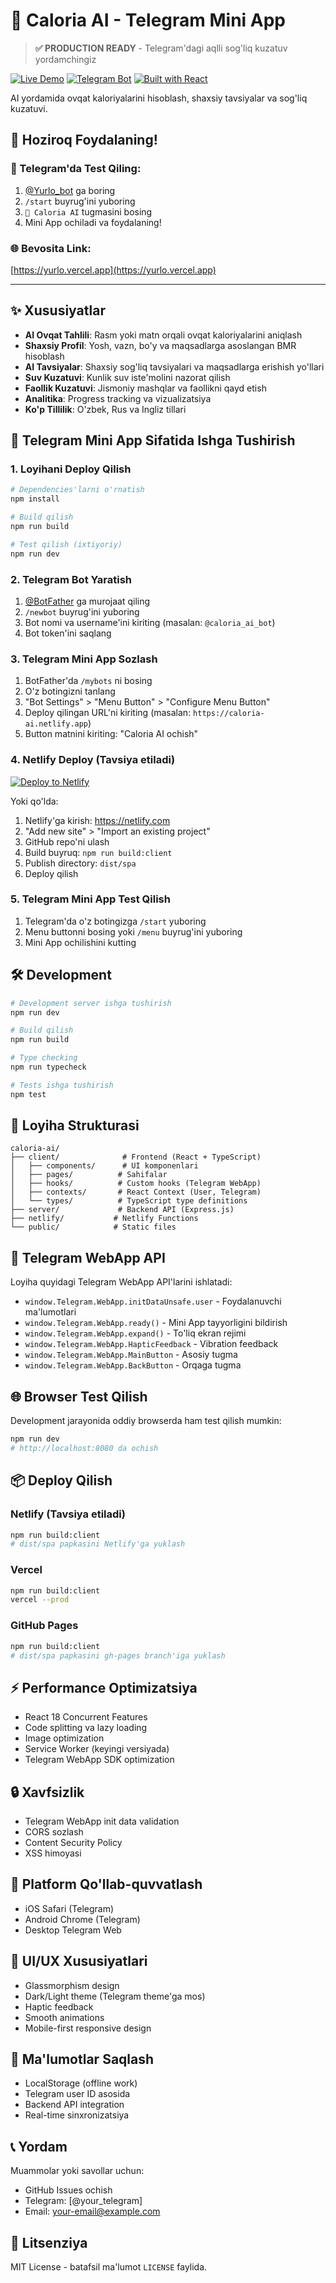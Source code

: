 # 🥗 Caloria AI - Telegram Mini App

> **✅ PRODUCTION READY** - Telegram'dagi aqlli sog'liq kuzatuv yordamchingiz

[![Live Demo](https://img.shields.io/badge/Live%20Demo-yurlo.vercel.app-blue?style=for-the-badge)](https://yurlo.vercel.app)
[![Telegram Bot](https://img.shields.io/badge/Telegram-@Yurlo__bot-blue?style=for-the-badge&logo=telegram)](https://t.me/Yurlo_bot)
[![Built with React](https://img.shields.io/badge/Built%20with-React%2018-blue?style=for-the-badge&logo=react)](https://reactjs.org)

AI yordamida ovqat kaloriyalarini hisoblash, shaxsiy tavsiyalar va sog'liq kuzatuvi.

## 🚀 **Hoziroq Foydalaning!**

### **📱 Telegram'da Test Qiling:**

1. [@Yurlo_bot](https://t.me/Yurlo_bot) ga boring
2. `/start` buyrug'ini yuboring
3. `🥗 Caloria AI` tugmasini bosing
4. Mini App ochiladi va foydalaning!

### **🌐 Bevosita Link:**

[https://yurlo.vercel.app](https://yurlo.vercel.app)

---

## ✨ Xususiyatlar

- **AI Ovqat Tahlili**: Rasm yoki matn orqali ovqat kaloriyalarini aniqlash
- **Shaxsiy Profil**: Yosh, vazn, bo'y va maqsadlarga asoslangan BMR hisoblash
- **AI Tavsiyalar**: Shaxsiy sog'liq tavsiyalari va maqsadlarga erishish yo'llari
- **Suv Kuzatuvi**: Kunlik suv iste'molini nazorat qilish
- **Faollik Kuzatuvi**: Jismoniy mashqlar va faollikni qayd etish
- **Analitika**: Progress tracking va vizualizatsiya
- **Ko'p Tillilik**: O'zbek, Rus va Ingliz tillari

## 📱 Telegram Mini App Sifatida Ishga Tushirish

### 1. Loyihani Deploy Qilish

```bash
# Dependencies'larni o'rnatish
npm install

# Build qilish
npm run build

# Test qilish (ixtiyoriy)
npm run dev
```

### 2. Telegram Bot Yaratish

1. [@BotFather](https://t.me/BotFather) ga murojaat qiling
2. `/newbot` buyrug'ini yuboring
3. Bot nomi va username'ini kiriting (masalan: `@caloria_ai_bot`)
4. Bot token'ini saqlang

### 3. Telegram Mini App Sozlash

1. BotFather'da `/mybots` ni bosing
2. O'z botingizni tanlang
3. "Bot Settings" > "Menu Button" > "Configure Menu Button"
4. Deploy qilingan URL'ni kiriting (masalan: `https://caloria-ai.netlify.app`)
5. Button matnini kiriting: "Caloria AI ochish"

### 4. Netlify Deploy (Tavsiya etiladi)

[![Deploy to Netlify](https://www.netlify.com/img/deploy/button.svg)](https://app.netlify.com/start/deploy?repository=https://github.com/your-repo/caloria-ai)

Yoki qo'lda:

1. Netlify'ga kirish: https://netlify.com
2. "Add new site" > "Import an existing project"
3. GitHub repo'ni ulash
4. Build buyruq: `npm run build:client`
5. Publish directory: `dist/spa`
6. Deploy qilish

### 5. Telegram Mini App Test Qilish

1. Telegram'da o'z botingizga `/start` yuboring
2. Menu buttonni bosing yoki `/menu` buyrug'ini yuboring
3. Mini App ochilishini kutting

## 🛠 Development

```bash
# Development server ishga tushirish
npm run dev

# Build qilish
npm run build

# Type checking
npm run typecheck

# Tests ishga tushirish
npm test
```

## 📂 Loyiha Strukturasi

```
caloria-ai/
├── client/              # Frontend (React + TypeScript)
│   ├── components/      # UI komponenlari
│   ├── pages/          # Sahifalar
│   ├── hooks/          # Custom hooks (Telegram WebApp)
│   ├── contexts/       # React Context (User, Telegram)
│   └── types/          # TypeScript type definitions
├── server/             # Backend API (Express.js)
├── netlify/           # Netlify Functions
└── public/            # Static files
```

## 🔧 Telegram WebApp API

Loyiha quyidagi Telegram WebApp API'larini ishlatadi:

- `window.Telegram.WebApp.initDataUnsafe.user` - Foydalanuvchi ma'lumotlari
- `window.Telegram.WebApp.ready()` - Mini App tayyorligini bildirish
- `window.Telegram.WebApp.expand()` - To'liq ekran rejimi
- `window.Telegram.WebApp.HapticFeedback` - Vibration feedback
- `window.Telegram.WebApp.MainButton` - Asosiy tugma
- `window.Telegram.WebApp.BackButton` - Orqaga tugma

## 🌐 Browser Test Qilish

Development jarayonida oddiy browserda ham test qilish mumkin:

```bash
npm run dev
# http://localhost:8080 da ochish
```

## 📦 Deploy Qilish

### Netlify (Tavsiya etiladi)

```bash
npm run build:client
# dist/spa papkasini Netlify'ga yuklash
```

### Vercel

```bash
npm run build:client
vercel --prod
```

### GitHub Pages

```bash
npm run build:client
# dist/spa papkasini gh-pages branch'iga yuklash
```

## ⚡ Performance Optimizatsiya

- React 18 Concurrent Features
- Code splitting va lazy loading
- Image optimization
- Service Worker (keyingi versiyada)
- Telegram WebApp SDK optimization

## 🔒 Xavfsizlik

- Telegram WebApp init data validation
- CORS sozlash
- Content Security Policy
- XSS himoyasi

## 📱 Platform Qo'llab-quvvatlash

- iOS Safari (Telegram)
- Android Chrome (Telegram)
- Desktop Telegram Web

## 🎨 UI/UX Xususiyatlari

- Glassmorphism design
- Dark/Light theme (Telegram theme'ga mos)
- Haptic feedback
- Smooth animations
- Mobile-first responsive design

## 🔄 Ma'lumotlar Saqlash

- LocalStorage (offline work)
- Telegram user ID asosida
- Backend API integration
- Real-time sinxronizatsiya

## 📞 Yordam

Muammolar yoki savollar uchun:

- GitHub Issues ochish
- Telegram: [@your_telegram]
- Email: your-email@example.com

## 📄 Litsenziya

MIT License - batafsil ma'lumot `LICENSE` faylida.
